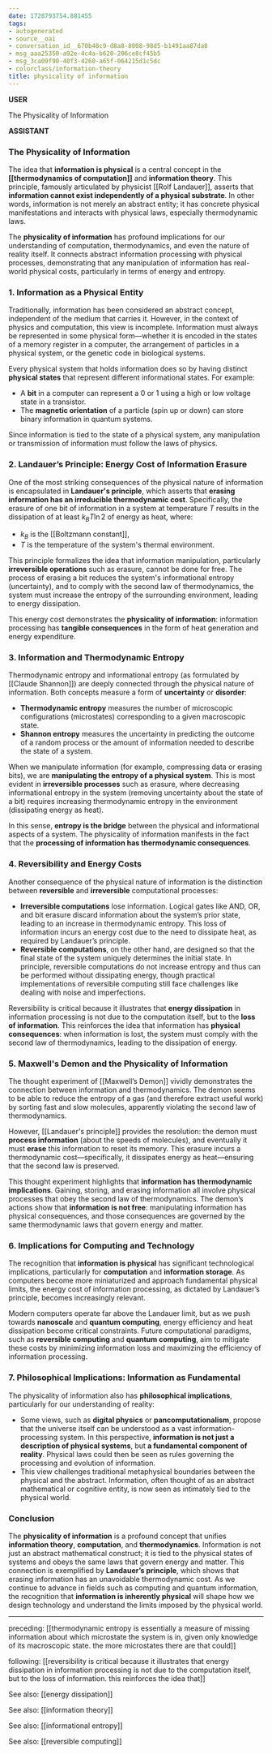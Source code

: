 ```yaml
---
date: 1728793754.881455
tags:
- autogenerated
- source__oai
- conversation_id__670b48c9-d8a8-8008-98d5-b1491aa87da8
- msg_aaa25350-a92e-4c4a-b620-206ce8cf45b5
- msg_3ca09f90-40f3-4260-a65f-064215d1c5dc
- colorclass/information-theory
title: physicality of information
---
```


**USER**

The Physicality of Information


**ASSISTANT**

### The Physicality of Information

The idea that **information is physical** is a central concept in the **[[thermodynamics of computation]]** and **information theory**. This principle, famously articulated by physicist [[Rolf Landauer]], asserts that **information cannot exist independently of a physical substrate**. In other words, information is not merely an abstract entity; it has concrete physical manifestations and interacts with physical laws, especially thermodynamic laws.

The **physicality of information** has profound implications for our understanding of computation, thermodynamics, and even the nature of reality itself. It connects abstract information processing with physical processes, demonstrating that any manipulation of information has real-world physical costs, particularly in terms of energy and entropy.

### 1. **Information as a Physical Entity**

Traditionally, information has been considered an abstract concept, independent of the medium that carries it. However, in the context of physics and computation, this view is incomplete. Information must always be represented in some physical form—whether it is encoded in the states of a memory register in a computer, the arrangement of particles in a physical system, or the genetic code in biological systems.

Every physical system that holds information does so by having distinct **physical states** that represent different informational states. For example:
- A **bit** in a computer can represent a 0 or 1 using a high or low voltage state in a transistor.
- The **magnetic orientation** of a particle (spin up or down) can store binary information in quantum systems.

Since information is tied to the state of a physical system, any manipulation or transmission of information must follow the laws of physics.

### 2. **Landauer’s Principle: Energy Cost of Information Erasure**

One of the most striking consequences of the physical nature of information is encapsulated in **Landauer's principle**, which asserts that **erasing information has an irreducible thermodynamic cost**. Specifically, the erasure of one bit of information in a system at temperature $T$ results in the dissipation of at least $k_B T \ln 2$ of energy as heat, where:
- $k_B$ is the [[Boltzmann constant]],
- $T$ is the temperature of the system's thermal environment.

This principle formalizes the idea that information manipulation, particularly **irreversible operations** such as erasure, cannot be done for free. The process of erasing a bit reduces the system's informational entropy (uncertainty), and to comply with the second law of thermodynamics, the system must increase the entropy of the surrounding environment, leading to energy dissipation.

This energy cost demonstrates the **physicality of information**: information processing has **tangible consequences** in the form of heat generation and energy expenditure.

### 3. **Information and Thermodynamic Entropy**

Thermodynamic entropy and informational entropy (as formulated by [[Claude Shannon]]) are deeply connected through the physical nature of information. Both concepts measure a form of **uncertainty** or **disorder**:
- **Thermodynamic entropy** measures the number of microscopic configurations (microstates) corresponding to a given macroscopic state.
- **Shannon entropy** measures the uncertainty in predicting the outcome of a random process or the amount of information needed to describe the state of a system.

When we manipulate information (for example, compressing data or erasing bits), we are **manipulating the entropy of a physical system**. This is most evident in **irreversible processes** such as erasure, where decreasing informational entropy in the system (removing uncertainty about the state of a bit) requires increasing thermodynamic entropy in the environment (dissipating energy as heat).

In this sense, **entropy is the bridge** between the physical and informational aspects of a system. The physicality of information manifests in the fact that the **processing of information has thermodynamic consequences**.

### 4. **Reversibility and Energy Costs**

Another consequence of the physical nature of information is the distinction between **reversible** and **irreversible** computational processes:
- **Irreversible computations** lose information. Logical gates like AND, OR, and bit erasure discard information about the system’s prior state, leading to an increase in thermodynamic entropy. This loss of information incurs an energy cost due to the need to dissipate heat, as required by Landauer’s principle.
- **Reversible computations**, on the other hand, are designed so that the final state of the system uniquely determines the initial state. In principle, reversible computations do not increase entropy and thus can be performed without dissipating energy, though practical implementations of reversible computing still face challenges like dealing with noise and imperfections.

Reversibility is critical because it illustrates that **energy dissipation** in information processing is not due to the computation itself, but to the **loss of information**. This reinforces the idea that information has **physical consequences**: when information is lost, the system must comply with the second law of thermodynamics, leading to the dissipation of energy.

### 5. **Maxwell's Demon and the Physicality of Information**

The thought experiment of [[Maxwell’s Demon]] vividly demonstrates the connection between information and thermodynamics. The demon seems to be able to reduce the entropy of a gas (and therefore extract useful work) by sorting fast and slow molecules, apparently violating the second law of thermodynamics.

However, [[Landauer's principle]] provides the resolution: the demon must **process information** (about the speeds of molecules), and eventually it must **erase** this information to reset its memory. This erasure incurs a thermodynamic cost—specifically, it dissipates energy as heat—ensuring that the second law is preserved.

This thought experiment highlights that **information has thermodynamic implications**. Gaining, storing, and erasing information all involve physical processes that obey the second law of thermodynamics. The demon’s actions show that **information is not free**: manipulating information has physical consequences, and those consequences are governed by the same thermodynamic laws that govern energy and matter.

### 6. **Implications for Computing and Technology**

The recognition that **information is physical** has significant technological implications, particularly for **computation** and **information storage**. As computers become more miniaturized and approach fundamental physical limits, the energy cost of information processing, as dictated by Landauer’s principle, becomes increasingly relevant.

Modern computers operate far above the Landauer limit, but as we push towards **nanoscale** and **quantum computing**, energy efficiency and heat dissipation become critical constraints. Future computational paradigms, such as **reversible computing** and **quantum computing**, aim to mitigate these costs by minimizing information loss and maximizing the efficiency of information processing.

### 7. **Philosophical Implications: Information as Fundamental**

The physicality of information also has **philosophical implications**, particularly for our understanding of reality:
- Some views, such as **digital physics** or **pancomputationalism**, propose that the universe itself can be understood as a vast information-processing system. In this perspective, **information is not just a description of physical systems**, but **a fundamental component of reality**. Physical laws could then be seen as rules governing the processing and evolution of information.
- This view challenges traditional metaphysical boundaries between the physical and the abstract. Information, often thought of as an abstract mathematical or cognitive entity, is now seen as intimately tied to the physical world.

### Conclusion

The **physicality of information** is a profound concept that unifies **information theory**, **computation**, and **thermodynamics**. Information is not just an abstract mathematical construct; it is tied to the physical states of systems and obeys the same laws that govern energy and matter. This connection is exemplified by **Landauer’s principle**, which shows that erasing information has an unavoidable thermodynamic cost. As we continue to advance in fields such as computing and quantum information, the recognition that **information is inherently physical** will shape how we design technology and understand the limits imposed by the physical world.


---

preceding: [[thermodynamic entropy is essentially a measure of missing information about which microstate the system is in, given only knowledge of its macroscopic state. the more microstates there are that could]]  


following: [[reversibility is critical because it illustrates that energy dissipation in information processing is not due to the computation itself, but to the loss of information. this reinforces the idea that]]

See also: [[energy dissipation]]


See also: [[information theory]]


See also: [[informational entropy]]


See also: [[reversible computing]]